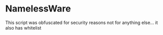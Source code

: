 # NamelessWare
This script was obfuscated for security reasons not for anything else... it also has whitelist
